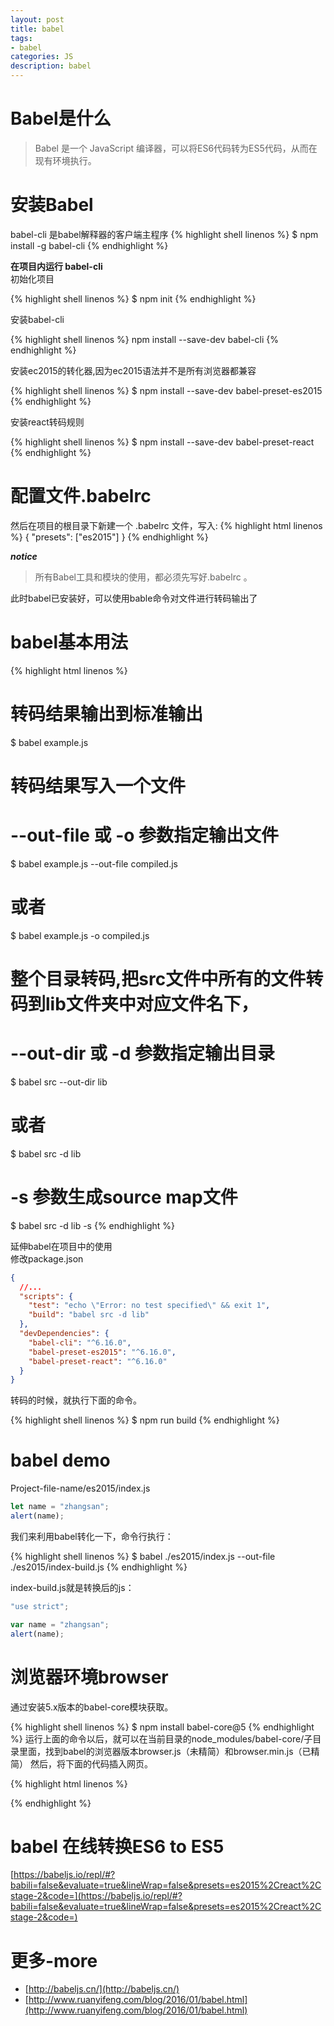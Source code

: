 ```yaml
---
layout: post
title: babel
tags:
- babel
categories: JS
description: babel
---
```

# Babel是什么
> Babel 是一个 JavaScript 编译器，可以将ES6代码转为ES5代码，从而在现有环境执行。

# 安装Babel
babel-cli 是babel解释器的客户端主程序
{% highlight shell linenos %}
$ npm install -g babel-cli
{% endhighlight %}

**在项目内运行 babel-cli**  
初始化项目

{% highlight shell linenos %}
$ npm init
{% endhighlight %}

安装babel-cli

{% highlight shell linenos %}
npm install --save-dev babel-cli
{% endhighlight %}

安装ec2015的转化器,因为ec2015语法并不是所有浏览器都兼容

{% highlight shell linenos %}
$ npm install --save-dev babel-preset-es2015
{% endhighlight %}

安装react转码规则

{% highlight shell linenos %}
$ npm install --save-dev babel-preset-react
{% endhighlight %}

# 配置文件.babelrc
然后在项目的根目录下新建一个 .babelrc 文件，写入:
{% highlight html linenos %}
{
    "presets": ["es2015"]
  }
{% endhighlight %}

**_notice_** 

> 所有Babel工具和模块的使用，都必须先写好.babelrc 。

此时babel已安装好，可以使用bable命令对文件进行转码输出了

# babel基本用法

{% highlight html linenos %}
# 转码结果输出到标准输出
$ babel example.js

# 转码结果写入一个文件
# --out-file 或 -o 参数指定输出文件
$ babel example.js --out-file compiled.js
# 或者
$ babel example.js -o compiled.js

# 整个目录转码,把src文件中所有的文件转码到lib文件夹中对应文件名下，
# --out-dir 或 -d 参数指定输出目录
$ babel src --out-dir lib
# 或者
$ babel src -d lib

# -s 参数生成source map文件
$ babel src -d lib -s
{% endhighlight %}

延伸babel在项目中的使用  
修改package.json
```json
{
  //...
  "scripts": {
    "test": "echo \"Error: no test specified\" && exit 1",
    "build": "babel src -d lib"
  },
  "devDependencies": {
    "babel-cli": "^6.16.0",
    "babel-preset-es2015": "^6.16.0",
    "babel-preset-react": "^6.16.0"
  }
}
```

转码的时候，就执行下面的命令。

{% highlight shell linenos %}
$ npm run build
{% endhighlight %}

# babel demo
Project-file-name/es2015/index.js

```js
let name = "zhangsan";
alert(name);
```

我们来利用babel转化一下，命令行执行：

{% highlight shell linenos %}
$ babel ./es2015/index.js --out-file ./es2015/index-build.js
{% endhighlight %}

index-build.js就是转换后的js：
```js
"use strict";

var name = "zhangsan";
alert(name);
```

# 浏览器环境browser
通过安装5.x版本的babel-core模块获取。

{% highlight shell linenos %}
$ npm install babel-core@5
{% endhighlight %}
运行上面的命令以后，就可以在当前目录的node_modules/babel-core/子目录里面，找到babel的浏览器版本browser.js（未精简）和browser.min.js（已精简）
然后，将下面的代码插入网页。

{% highlight html linenos %}
<script src="node_modules/babel-core/browser.min.js"></script>
<script type="text/babel">
// Your ES6 code
</script>
{% endhighlight %}

# babel 在线转换ES6 to ES5
[https://babeljs.io/repl/#?babili=false&evaluate=true&lineWrap=false&presets=es2015%2Creact%2Cstage-2&code=](https://babeljs.io/repl/#?babili=false&evaluate=true&lineWrap=false&presets=es2015%2Creact%2Cstage-2&code=)
# 更多-more
* [http://babeljs.cn/](http://babeljs.cn/)
* [http://www.ruanyifeng.com/blog/2016/01/babel.html](http://www.ruanyifeng.com/blog/2016/01/babel.html)

























